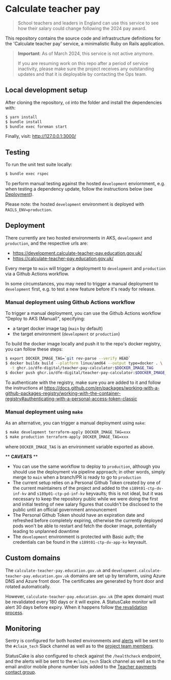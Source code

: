 # Calculate teacher pay

> School teachers and leaders in England can use this service to see how their
> salary could change following the 2024 pay award.

This repository contains the source code and infrastructure definitions for the
'Calculate teacher pay' service, a minimalistic Ruby on Rails application.

> **Important**: As of March 2024, this service is not active anymore.
>
> If you are resuming work on this repo after a period of service inactivity,
> please make sure the project receives any outstanding updates and that it is
> deployable by contacting the Ops team.

## Local development setup

After cloning the repository, `cd` into the folder and install the dependencies with:

```sh
$ yarn install
$ bundle install
$ bundle exec foreman start
```

Finally, visit: http://127.0.0.1:3000/

## Testing

To run the unit test suite locally:

```sh
$ bundle exec rspec
```

To perform manual testing against the hosted `development` enviornment, e.g.
when testing a dependency update, follow the instructions below (see [Deployment](#deployment)).

Please note: the hosted `development` environment is deployed with
`RAILS_ENV=production`.

## Deployment

There currently are two hosted environments in AKS, `development` and
`production`, and the respective urls are:

- https://development.calculate-teacher-pay.education.gov.uk/
- https://calculate-teacher-pay.education.gov.uk/

Every merge to `main` will trigger a deployment to `development` and
`production` via a Github Actions workflow.

In some circumstances, you may need to trigger a manual deployment to
`development` first, e.g. to test a new feature before it's ready for release.

### Manual deployment using Github Actions workflow

To trigger a manual deployment, you can use the Github Actions workflow
"Deploy to AKS (Manual)", specifying:

- a target docker image tag (`main` by default)
- the target environment (`development` or `production`)

To build the docker image locally and push it to the repo's docker registry, you
can follow these steps:

```sh
$ export DOCKER_IMAGE_TAG=`git rev-parse --verify HEAD`
$ docker buildx build --platform linux/amd64 --output type=docker . \
  -t ghcr.io/dfe-digital/teacher-pay-calculator:$DOCKER_IMAGE_TAG
$ docker push ghcr.io/dfe-digital/teacher-pay-calculator:$DOCKER_IMAGE_TAG
```

To authenticate with the registry, make sure you are added to it and
follow the instructions at https://docs.github.com/en/packages/working-with-a-github-packages-registry/working-with-the-container-registry#authenticating-with-a-personal-access-token-classic

### Manual deployment using `make`

As an alternative, you can trigger a manual deployment using `make`:

```sh
$ make development terraform-apply DOCKER_IMAGE_TAG=xxx
$ make production terraform-apply DOCKER_IMAGE_TAG=xxx
```

where `DOCKER_IMAGE_TAG` is an environment variable exported as above.

\*\* **CAVEATS** \*\*

- You can use the same workflow to deploy to `production`, although you should
  use the deployment via pipeline approach; in other words, simply merge to
  `main` when a branch/PR is ready to go to `production`
- The current setup relies on a Personal Github Token created by one of the
  current maintainers of the project and added to the `s189t01-ctp-dv-inf-kv`
  and `s189p01-ctp-pd-inf-kv` keyvaults; this is not ideal, but it was necessary
  to keep the repository public while we were doing the first and initial
  testing of new salary figures that couldn't be disclosed to the public until
  an official government announcement
- The Personal Github Token should have an expiration date and refreshed before
  completely expiring, otherwise the currently deployed pods won't be able to
  restart and fetch the docker image, potentially leading to unplanned downtime
- The `development` environment is protected with Basic auth; the credentials
  can be found in the `s189t01-ctp-dv-app-kv` keyvault.

## Custom domains

The `calculate-teacher-pay.education.gov.uk` and
`development.calculate-teacher-pay.education.gov.uk` domains are set up by
terraform, using Azure DNS and Azure front door. The certificates are generated
by front door and rotated automatically.

However, `calculate-teacher-pay.education.gov.uk` (the apex domain) must be
revalidated every 180 days or it will expire. A StatusCake monitor will alert 30
days before expiry. When it happens follow [the revalidation process](https://learn.microsoft.com/en-us/azure/frontdoor/apex-domain?source=recommendations#azure-front-door-managed-tls-certificate-rotation).

## Monitoring

Sentry is configured for both hosted environments and [alerts](https://dfe-teacher-services.sentry.io/alerts/rules/?project=4505442196783104)
will be sent to the `#claim_tech` Slack channel as well as to the [project team
members](https://dfe-teacher-services.sentry.io/settings/teams/teacher-pay-calculator/members/).

StatusCake is also configured to check against the `/healthcheck` endpoint, and
the alerts will be sent to the `#claim_tech` Slack channel as well as to the
email and/or mobile phone number lists added to the [Teacher payments contact group](https://app.statuscake.com/ContactGroup.php?CUID=195955).

